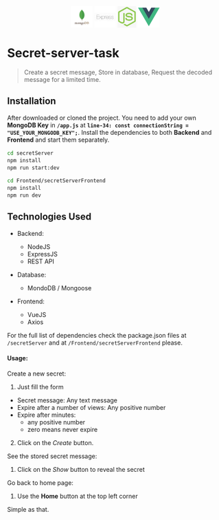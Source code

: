<p align=center>
<img src="/images/mongodb.png" height="50px">
<img src="/images/expressjs.png" height="50px">
<img src="/images/node.png" height="50px">
<img src="/images/vuejs.png" height="50px">
</p>

# Secret-server-task
> Create a secret message,
> Store in database,
> Request the decoded message for a limited time.


## Installation
After downloaded or cloned the project.
You need to add your own **MongoDB Key** in **`/app.js`** at **`line-34: const connectionString = "USE_YOUR_MONGODB_KEY";`**.
Install the dependencies to both **Backend** and **Frontend** and start them separately.
```sh
cd secretServer
npm install
npm run start:dev
```
```sh
cd Frontend/secretServerFrontend
npm install
npm run dev
```

## Technologies Used
- Backend:
  - NodeJS
  - ExpressJS
  - REST API
  
- Database:
  - MondoDB / Mongoose

- Frontend:
  - VueJS
  - Axios
  
 For the full list of dependencies check the package.json files at `/secretServer` and at `/Frontend/secretServerFrontend` please.

#### Usage:
Create a new secret:
 1. Just fill the form
   - Secret message: Any text message
   - Expire after a number of views: Any positive number
   - Expire after minutes: 
     - any positive number
     - zero means never expire
 2. Click on the *Create* button.
 
 See the stored secret message:
  1. Click on the *Show* button to reveal the secret
  
 Go back to home page:
  1. Use the **Home** button at the top left corner
  
 Simple as that.
